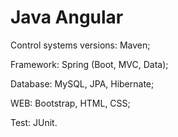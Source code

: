 # Java Angular

Control systems versions: Maven;

Framework: Spring (Boot, MVC, Data);

Database: MySQL, JPA, Hibernate;

WEB: Bootstrap, HTML, CSS;

Test: JUnit.

